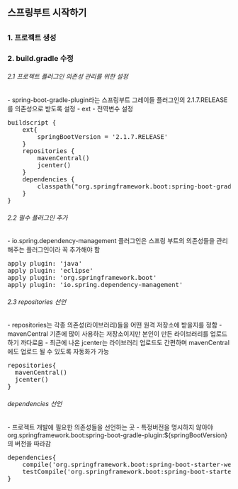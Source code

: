 <h2>스프링부트 시작하기<h2>
<h3>1. 프로젝트 생성</h3>
<h3>2. build.gradle 수정</h3>
<h6>2.1 프로젝트 플러그인 의존성 관리를 위한 설정</h6> 
- spring-boot-gradle-plugin라는 스프링부트 그레이들 플러그인의 2.1.7.RELEASE를 의존성으로 받도록 설정 
- ext
    - 전역변수 설정
<pre>
buildscript {
    ext{
        springBootVersion = '2.1.7.RELEASE'
    }
    repositories {
        mavenCentral()
        jcenter()
    }
    dependencies {
        classpath("org.springframework.boot:spring-boot-gradle-plugin:${springBootVersion}")
    }
}
</pre>
<h6>2.2 필수 플러그인 추가</h6>
- io.spring.dependency-management 플러그인은 스프링 부트의 의존성들을 관리해주는 플러그인이라 꼭 추가해야 함
<pre>
apply plugin: 'java'
apply plugin: 'eclipse'
apply plugin: 'org.springframework.boot'
apply plugin: 'io.spring.dependency-management'
</pre>
<h6>2.3 repositories 선언</h6>
- repositories는 각종 의존성(라이브러리)들을 어떤 원격 저장소에 받을지를 정함
- mavenCentral 기존에 많이 사용하는 저장소이지만 본인이 만든 라이브러리를 업로드하기 까다로움
- 최근에 나온 jcenter는 라이브러리 업로드도 간편하며 mavenCentral에도 업로드 될 수 있도록 자동화가 가능
<pre>
repositories{
  mavenCentral()
  jcenter()
}
</pre>
<h6>dependencies 선언</h6>
- 프로젝트 개발에 필요한 의존성들을 선언하는 곳
- 특정버전을 명시하지 않아야 org.springframework.boot:spring-boot-gradle-plugin:${springBootVersion}의 버전을 따라감
<pre>
dependencies{
    compile('org.springframework.boot:spring-boot-starter-web')
    testCompile('org.springframework.boot:spring-boot-starter-test')
}
</pre>
